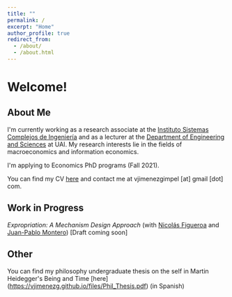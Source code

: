 ```yaml
---
title: ""
permalink: /
excerpt: "Home"
author_profile: true
redirect_from: 
  - /about/
  - /about.html
---
```


# Welcome!

## About Me

I'm currently working as a research associate at the [Instituto Sistemas Complejos de Ingeniería](https://isci.cl/en/) and as a lecturer at the [Department of Engineering and Sciences](https://ingenieria.uai.cl/) at UAI. My research interests lie in the fields of macroeconomics and information economics.

I'm applying to Economics PhD programs (Fall 2021).

You can find my CV [here](https://vjimenezg.github.io/files/CV_VJG.pdf) and contact me at vjimenezgimpel [at] gmail [dot] com.

##  Work in Progress

*Expropriation: A Mechanism Design Approach* (with [Nicolás Figueroa](https://sites.google.com/site/nicolas86figueroa/) and [Juan-Pablo Montero](https://sites.google.com/site/jpmontero1812/home)) [Draft coming soon]

## Other

You can find my philosophy undergraduate thesis on the self in Martin Heidegger's Being and Time [here] (https://vjimenezg.github.io/files/Phil_Thesis.pdf) (in Spanish)

